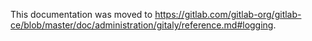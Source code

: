 This documentation was moved to https://gitlab.com/gitlab-org/gitlab-ce/blob/master/doc/administration/gitaly/reference.md#logging.
